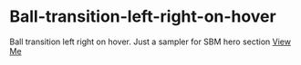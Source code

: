# Ball-transition-left-right-on-hover
Ball transition left right on hover. Just a sampler for SBM hero section
<a href="https://adekoye-adewale.github.io/Ball-transition-left-right-on-hover/" target="__blank">View Me</a>
